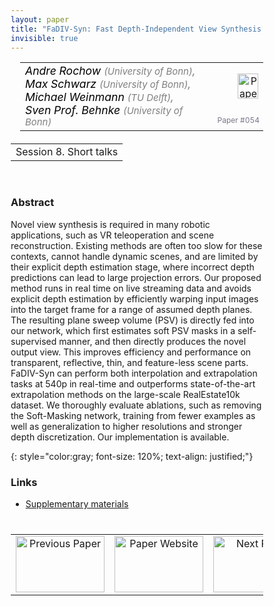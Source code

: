 ```yaml
---
layout: paper
title: "FaDIV-Syn: Fast Depth-Independent View Synthesis using Soft Masks and Implicit Blending"
invisible: true
---
```

<head>
<style>
* {
  box-sizing: border-box;
}

#myInput {
  background-position: 10px 10px;
  background-repeat: no-repeat;
  width: 100%;
  font-size: 100%;
  padding: 12px 20px 12px 40px;
  border: 1px solid #ddd;
  margin-bottom: 12px;
}

#myTable, #myTableA {
  border-collapse: collapse;
  width: 100%;
  border: 1px solid #ddd;
  font-size: 100%;
}

#myTable th, #myTable td, #myTableA th, #myTableA td {
  text-align: left;
  padding: 12px;
}

#myTable tr, #myTableA tr {
  border-bottom: 1px solid #ddd;
}

#myTable tr.header, #myTable tr:hover, #myTableA tr.header, #myTableA tr:hover {
  background-color: #f1f1f1;
}


#eventcounter1 a {
    font-size: 12px;
    color: #ffffff;
    display: block;
}

#eventcounter1 a:hover {
    text-decoration: none;
}

#eventcounter2 a {
    font-size: 12px;
    color: #ffffff;
    display: block;
}

#eventcounter2 a:hover {
    text-decoration: none;
}

</style>
</head>

<table width = "95%" style="padding-left: 15px; margin-left: auto; margin-right: 10px;">
<tr><td style = "vertical-align: top; padding-right: 25px;" rowspan="2">
<span style="color:black; font-size: 110%;"><i>
Andre Rochow <span style="color:gray; font-size: 85%">(University of Bonn)</span><span style="color:gray; font-size: 100%">,</span><br>
Max Schwarz <span style="color:gray; font-size: 85%">(University of Bonn)</span><span style="color:gray; font-size: 100%">,</span><br>
Michael Weinmann <span style="color:gray; font-size: 85%">(TU Delft)</span><span style="color:gray; font-size: 100%">,</span><br>
Sven Prof. Behnke <span style="color:gray; font-size: 85%">(University of Bonn)</span>
</i></span>
</td>

<td style="text-align: right;"><a href="http://www.roboticsproceedings.org/rss18/p054.pdf"><img src="{{ site.baseurl }}/images/paper_link.png" alt="Paper Website" width = "33"  height = "40"/></a><br></td>
</tr>
<tr>
<td style="color:#777789; text-align:right; font-size: 75%; margin-right:10px;">Paper&nbsp;#054</td>
</tr>
</table>

<table width="80%" style="margin-top: 20px; margin-left: auto; margin-right: auto;">
  <tr>
    <td style="text-align:center;">Session 8. Short talks</td>
  </tr>
</table>
<br>


### Abstract
Novel view synthesis is required in many robotic applications, such as VR teleoperation and scene reconstruction. Existing methods are often too slow for these contexts, cannot handle dynamic scenes, and are limited by their explicit depth estimation stage, where incorrect depth predictions can lead to large projection errors. Our proposed method runs in real time on live streaming data and avoids explicit depth estimation by efficiently warping input images into the target frame for a range of assumed depth planes. The resulting plane sweep volume (PSV) is directly fed into our network, which first estimates soft PSV masks in a self-supervised manner, and then directly produces the novel output view. This improves efficiency and performance on transparent, reflective, thin, and feature-less scene parts. FaDIV-Syn can perform both interpolation and extrapolation tasks at 540p in real-time and outperforms state-of-the-art extrapolation methods on the large-scale RealEstate10k dataset. We thoroughly evaluate ablations, such as removing the Soft-Masking network, training from fewer examples as well as generalization to higher resolutions and stronger depth discretization. Our implementation is available.

{: style="color:gray; font-size: 120%; text-align: justified;"}


### Links
- [Supplementary materials](http://www.roboticsproceedings.org/rss18/p054_sup.pdf)

<table width="100%" style="margin-top:40px;">
<tr>
    <td style="width: 30%; text-align: center;"><a href="{{ site.baseurl }}/program/papers/053/">
<img src="{{ site.baseurl }}/images/previous_paper_icon.png"
       alt="Previous Paper" width = "142"  height = "90"/> 
</a> </td>
<td style="text-align: center;"><a href="{{ site.baseurl }}/program/papers">
<img src="{{ site.baseurl }}/images/overview_icon.png"
       alt="Paper Website" width = "142"  height = "90"/> 
</a> </td>
    <td style="width: 30%; text-align: center;"><a href="{{ site.baseurl }}/program/papers/055/">
    <img src="{{ site.baseurl }}/images/next_paper_icon.png"
        alt="Next Paper" width = "142"  height = "90"/>
    </a></td>
</tr>
</table>
